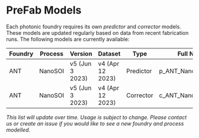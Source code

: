 # PreFab Models

Each photonic foundry requires its own *predictor* and *corrector* models. These models are updated regularly based on data from recent fabrication runs. The following models are currently available:

| Foundry | Process | Version | Dataset | Type | Full Name | Status | Usage |
| ------- | ------- | -------------- | -------------- | ---- | --------- |------- | ----- |
| ANT | NanoSOI | v5 (Jun 3 2023) | v4 (Apr 12 2023) | Predictor | p_ANT_NanoSOI_v5_d4 | Beta | Open |
| ANT | NanoSOI | v5 (Jun 3 2023) | v4 (Apr 12 2023) | Corrector | c_ANT_NanoSOI_v5_d4 | Beta | Open |

*This list will update over time. Usage is subject to change. Please contact us or create an issue if you would like to see a new foundry and process modelled.*
